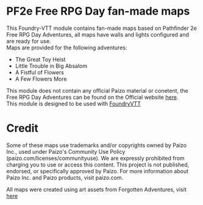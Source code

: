 # PF2e Free RPG Day fan-made maps
This Foundry-VTT module contains fan-made maps based on Pathfinder 2e Free RPG Day Adventures, all maps have walls and lights configured and are ready for use.<br>
Maps are provided for the following adventures: <br>
* The Great Toy Heist <br>
* Little Trouble in Big Absalom <br>
* A Fistful of Flowers <br>
* A Few Flowers More <br>

This module does not contain any official Paizo material or conetent, the Free RPG Day Adventures can be found on the Official website <a href="https://paizo.com/store/pathfinder/adventures/standalone/freeRPGDay">here</a>. <br>
This module is designed to be used with <a href="https://foundryvtt.com/">FoundryVTT</a>

# Credit

Some of these maps use trademarks and/or copyrights owned by Paizo Inc., used under Paizo's Community Use Policy (paizo.com/licenses/communityuse). We are expressly prohibited from charging you to use or access this content. This project is not published, endorsed, or specifically approved by Paizo. For more information about Paizo Inc. and Paizo products, visit paizo.com. <br>

All maps were created using art assets from Forgotten Adventures, visit <a href="https://www.forgotten-adventures.net/product/map-making/assets/core-mapmaking-pack/">here</a>

